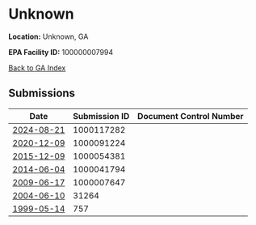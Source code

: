 # Unknown

**Location:** Unknown, GA

**EPA Facility ID:** 100000007994

[Back to GA Index](../../index.md)

## Submissions

| Date | Submission ID | Document Control Number |
|------|--------------|-------------------------|
| [2024-08-21](submissions/1000117282.md) | 1000117282 |  |
| [2020-12-09](submissions/1000091224.md) | 1000091224 |  |
| [2015-12-09](submissions/1000054381.md) | 1000054381 |  |
| [2014-06-04](submissions/1000041794.md) | 1000041794 |  |
| [2009-06-17](submissions/1000007647.md) | 1000007647 |  |
| [2004-06-10](submissions/31264.md) | 31264 |  |
| [1999-05-14](submissions/757.md) | 757 |  |
